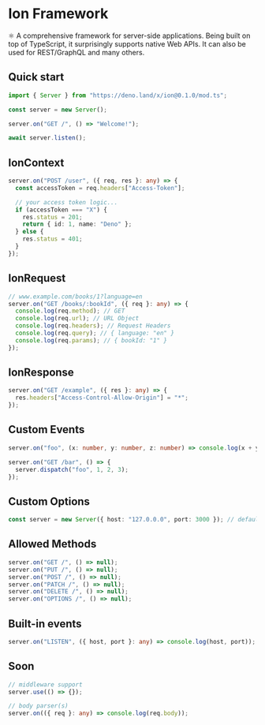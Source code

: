 # Ion Framework

⚛ A comprehensive framework for server-side applications. Being built on top of
TypeScript, it surprisingly supports native Web APIs. It can also be used for
REST/GraphQL and many others.

## Quick start

```ts
import { Server } from "https://deno.land/x/ion@0.1.0/mod.ts";

const server = new Server();

server.on("GET /", () => "Welcome!");

await server.listen();
```

## IonContext

```ts
server.on("POST /user", ({ req, res }: any) => {
  const accessToken = req.headers["Access-Token"];

  // your access token logic...
  if (accessToken === "X") {
    res.status = 201;
    return { id: 1, name: "Deno" };
  } else {
    res.status = 401;
  }
});
```

## IonRequest

```ts
// www.example.com/books/1?language=en
server.on("GET /books/:bookId", ({ req }: any) => {
  console.log(req.method); // GET
  console.log(req.url); // URL Object
  console.log(req.headers); // Request Headers
  console.log(req.query); // { language: "en" }
  console.log(req.params); // { bookId: "1" }
});
```

## IonResponse

```ts
server.on("GET /example", ({ res }: any) => {
  res.headers["Access-Control-Allow-Origin"] = "*";
});
```

## Custom Events

```ts
server.on("foo", (x: number, y: number, z: number) => console.log(x + y + z)); // 6

server.on("GET /bar", () => {
  server.dispatch("foo", 1, 2, 3);
});
```

## Custom Options

```ts
const server = new Server({ host: "127.0.0.0", port: 3000 }); // default 0.0.0.0:8080
```

## Allowed Methods

```ts
server.on("GET /", () => null);
server.on("PUT /", () => null);
server.on("POST /", () => null);
server.on("PATCH /", () => null);
server.on("DELETE /", () => null);
server.on("OPTIONS /", () => null);
```

## Built-in events

```ts
server.on("LISTEN", ({ host, port }: any) => console.log(host, port));
```

## Soon

```ts
// middleware support
server.use(() => {});

// body parser(s)
server.on(({ req }: any) => console.log(req.body));
```
